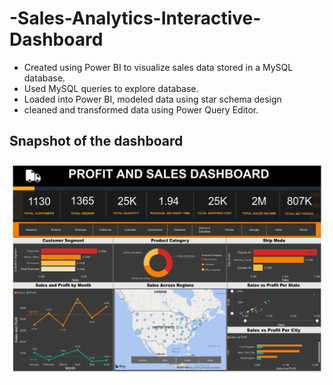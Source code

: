 # -Sales-Analytics-Interactive-Dashboard
- Created using Power BI to visualize sales data stored in a MySQL database. 
- Used MySQL queries to explore database. 
- Loaded into Power BI, modeled data using star schema design 
- cleaned and transformed data using Power Query Editor.

## Snapshot of the dashboard 

![Snapshot of dashboard](Global%20Store%20Performance_001.png)
